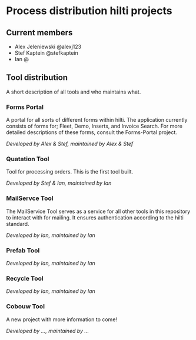 # Process distribution hilti projects

## Current members

* Alex Jeleniewski @alexj123
* Stef Kaptein @stefkaptein
* Ian @

## Tool distribution

A short description of all tools and who maintains what.

### Forms Portal

A portal for all sorts of different forms within hilti. The application currently consists of forms for; Fleet, Demo, Inserts, and Invoice Search. For more detailed descriptions of these forms, consult the Forms-Portal project.

_Developed by Alex & Stef, maintained by Alex & Stef_

### Quatation Tool

Tool for processing orders. This is the first tool built.

_Developed by Stef & Ian, maintained by Ian_

### MailServce Tool

The MailService Tool serves as a service for all other tools in this repository to interact with for mailing. It ensures authentication according to the hilti standard.

_Developed by Ian, maintained by Ian_

### Prefab Tool

_Developed by Ian, maintained by Ian_

### Recycle Tool

_Developed by Ian, maintained by Ian_

### Cobouw Tool

A new project with more information to come!

_Developed by ..., maintained by ..._
